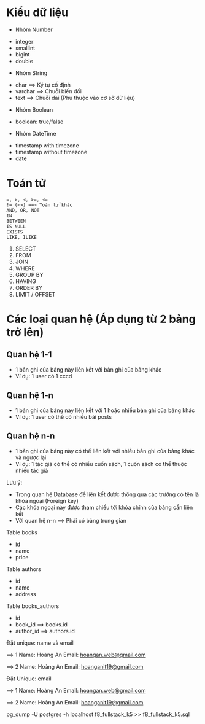 # Kiểu dữ liệu

- Nhóm Number

* integer
* smallint
* bigint
* double

- Nhóm String

* char ==> Ký tự cố định
* varchar ==> Chuỗi biến đổi
* text ==> Chuỗi dài (Phụ thuộc vào cơ sở dữ liệu)

- Nhóm Boolean

* boolean: true/false

- Nhóm DateTime

* timestamp with timezone
* timestamp without timezone
* date

# Toán tử

```
=, >, <, >=, <=
!= (<>) ==> Toán tử khác
AND, OR, NOT
IN
BETWEEN
IS NULL
EXISTS
LIKE, ILIKE
```

1. SELECT
2. FROM
3. JOIN
4. WHERE
5. GROUP BY
6. HAVING
7. ORDER BY
8. LIMIT / OFFSET

# Các loại quan hệ (Áp dụng từ 2 bảng trở lên)

## Quan hệ 1-1

- 1 bản ghi của bảng này liên kết với bản ghi của bảng khác
- Ví dụ: 1 user có 1 cccd

## Quan hệ 1-n

- 1 bản ghi của bảng này liên kết với 1 hoặc nhiều bản ghi của bảng khác
- Ví dụ: 1 user có thể có nhiều bài posts

## Quan hệ n-n

- 1 bản ghi của bảng này có thể liên kết với nhiều bản ghi của bảng khác và ngược lại
- Ví dụ: 1 tác giả có thể có nhiều cuốn sách, 1 cuốn sách có thể thuộc nhiều tác giả

Lưu ý:

- Trong quan hệ Database để liên kết được thông qua các trường có tên là khóa ngoại (Foreign key)
- Các khóa ngoại này được tham chiếu tới khóa chính của bảng cần liên kết
- Với quan hệ n-n ==> Phải có bảng trung gian

Table books

- id
- name
- price

Table authors

- id
- name
- address

Table books_authors

- id
- book_id ==> books.id
- author_id ==> authors.id

Đặt unique: name và email

==> 1
Name: Hoàng An
Email: hoangan.web@gmail.com

==> 2
Name: Hoàng An
Email: hoanganit19@gmail.com

Đặt Unique: email

==> 1
Name: Hoàng An
Email: hoangan.web@gmail.com

==> 2
Name: Hoàng An
Email: hoanganit19@gmail.com

pg_dump -U postgres -h localhost f8_fullstack_k5 >> f8_fullstack_k5.sql
